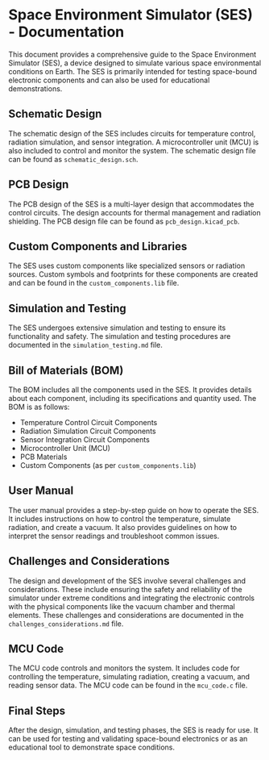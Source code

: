 # Space Environment Simulator (SES) - Documentation

This document provides a comprehensive guide to the Space Environment Simulator (SES), a device designed to simulate various space environmental conditions on Earth. The SES is primarily intended for testing space-bound electronic components and can also be used for educational demonstrations.

## Schematic Design

The schematic design of the SES includes circuits for temperature control, radiation simulation, and sensor integration. A microcontroller unit (MCU) is also included to control and monitor the system. The schematic design file can be found as `schematic_design.sch`.

## PCB Design

The PCB design of the SES is a multi-layer design that accommodates the control circuits. The design accounts for thermal management and radiation shielding. The PCB design file can be found as `pcb_design.kicad_pcb`.

## Custom Components and Libraries

The SES uses custom components like specialized sensors or radiation sources. Custom symbols and footprints for these components are created and can be found in the `custom_components.lib` file.

## Simulation and Testing

The SES undergoes extensive simulation and testing to ensure its functionality and safety. The simulation and testing procedures are documented in the `simulation_testing.md` file.

## Bill of Materials (BOM)

The BOM includes all the components used in the SES. It provides details about each component, including its specifications and quantity used. The BOM is as follows:

- Temperature Control Circuit Components
- Radiation Simulation Circuit Components
- Sensor Integration Circuit Components
- Microcontroller Unit (MCU)
- PCB Materials
- Custom Components (as per `custom_components.lib`)

## User Manual

The user manual provides a step-by-step guide on how to operate the SES. It includes instructions on how to control the temperature, simulate radiation, and create a vacuum. It also provides guidelines on how to interpret the sensor readings and troubleshoot common issues.

## Challenges and Considerations

The design and development of the SES involve several challenges and considerations. These include ensuring the safety and reliability of the simulator under extreme conditions and integrating the electronic controls with the physical components like the vacuum chamber and thermal elements. These challenges and considerations are documented in the `challenges_considerations.md` file.

## MCU Code

The MCU code controls and monitors the system. It includes code for controlling the temperature, simulating radiation, creating a vacuum, and reading sensor data. The MCU code can be found in the `mcu_code.c` file.

## Final Steps

After the design, simulation, and testing phases, the SES is ready for use. It can be used for testing and validating space-bound electronics or as an educational tool to demonstrate space conditions.
